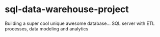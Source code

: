 # sql-data-warehouse-project
Building a super cool unique awesome database... SQL server with ETL processes, data modeling and analytics 
